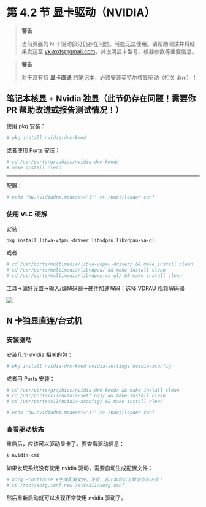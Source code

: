 # 第 4.2 节 显卡驱动（NVIDIA）


>**警告**
>
>当前页面的 N 卡驱动部分仍存在问题。可能无法使用。请帮助测试并将结果发送至 yklaxds@gmail.com，并说明显卡型号、机器参数等重要信息。

>**警告**
>
>对于没有持 **显卡直通** 的笔记本，必须安装英特尔核显驱动（相关 drm）！

## 笔记本核显 + Nvidia 独显（此节仍存在问题！需要你 PR 帮助改进或报告测试情况！）


使用 pkg 安装：

```sh
# pkg install nvidia-drm-kmod
```

或者使用 Ports 安装；

```sh
# cd /usr/ports/graphics/nvidia-drm-kmod/ 
# make install clean
```

---

配置：

```sh
# echo 'hw.nvidiadrm.modeset="1"' >> /boot/loader.conf
```


### 使用 VLC 硬解

安装：

```sh
pkg install libva-vdpau-driver libvdpau libvdpau-va-gl
```

或者

```sh
# cd /usr/ports/multimedia/libva-vdpau-driver/ && make install clean
# cd /usr/ports/multimedia/libvdpau/ && make install clean
# cd /usr/ports/multimedia/libvdpau-va-gl/ && make install clean
```

工具->偏好设置->输入/编解码器->硬件加速解码：选择 VDPAU  视频解码器

![](../.gitbook/assets/121233788899956.png)


## N 卡独显直连/台式机

### 安装驱动

安装几个 nvidia 相关的包：

```sh
# pkg install nvidia-drm-kmod nvidia-settings nvidia-xconfig
```

或者用 Ports 安装：

```sh
# cd /usr/ports/graphics/nvidia-drm-kmod/ && make install clean
# cd /usr/ports/x11/nvidia-settings/ && make install clean
# cd /usr/ports/x11/nvidia-xconfig/ && make install clean
```

```sh
# echo 'hw.nvidiadrm.modeset="1"' >> /boot/loader.conf
```


### 查看驱动状态

重启后，应该可以驱动显卡了。要查看驱动信息：

```sh
$ nvidia-smi
```

如果发现系统没有使用 nvidia 驱动，需要自动生成配置文件：

```sh
# Xorg -configure #生成配置文件。注意，若正常显示无需这步和下步！
# cp /root/xorg.conf.new /etc/X11/xorg.conf
```

然后重新启动就可以发现正常使用 nvidia 驱动了。
